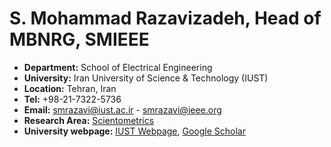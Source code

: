 # **S. Mohammad Razavizadeh, Head of MBNRG, SMIEEE**
- **Department:** School of Electrical Engineering 
- **University:** Iran University of Science & Technology (IUST)
- **Location:** Tehran, Iran
- **Tel:** +98-21-7322-5736 
- **Email:** [smrazavi@iust.ac.ir](mailto:smrazavi@iust.ac.ir) - [smrazavi@ieee.org](mailto:smrazavi@ieee.org)
- **Research Area:** [Scientometrics](http://scimet.iust.ac.ir/SeyedMohammad_Razavizadeh?en)
- **University webpage:** [IUST Webpage](http://www.iust.ac.ir/content/21012/Dr.-S.-Mohammad-Razavizadeh---IUST), [Google Scholar](https://scholar.google.com/citations?hl=en&user=jtR2cGMAAAAJ&view_op=list_works&sortby=pubdate)
